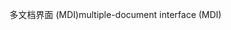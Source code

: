 <span data-ttu-id="edca6-101">多文档界面 (MDI)</span><span class="sxs-lookup"><span data-stu-id="edca6-101">multiple-document interface (MDI)</span></span>